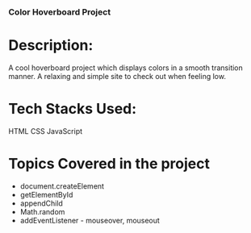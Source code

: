 ### Color Hoverboard Project
# Description: 
A cool hoverboard project which displays colors in a smooth transition manner. A relaxing and simple site to check out when feeling low.

# Tech Stacks Used: 
HTML 
CSS
JavaScript

# Topics Covered in the project
* document.createElement
* getElementById
* appendChild
* Math.random
* addEventListener - mouseover, mouseout